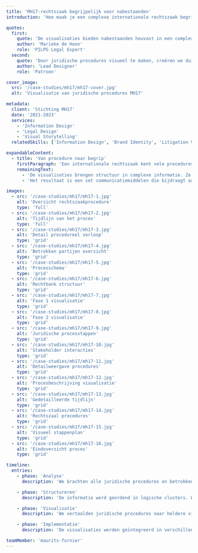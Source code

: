 ```yaml
---
title: 'MH17-rechtszaak begrijpelijk voor nabestaanden'
introduction: 'Hoe maak je een complexe internationale rechtszaak begrijpelijk voor nabestaanden en het grote publiek? Voor de communicatie rond de MH17-rechtszaak hebben we juridische procedures vertaald naar heldere visuele uitleg. Door zorgvuldige informatievoorziening ondersteunen we het proces van waarheidsvinding en rechtspraak.'

quotes:
  first:
    quote: 'De visualisaties bieden nabestaanden houvast in een complex juridisch proces. Ze helpen bij het begrijpen van de verschillende stappen en procedures in deze belangrijke zaak.'
    author: 'Marieke de Hoon'
    role: 'PILPG Legal Expert'
  second:
    quote: 'Door juridische procedures visueel te maken, creëren we duidelijkheid in een emotioneel beladen zaak. Zorgvuldige communicatie is hier essentieel.'
    author: 'Lead Designer'
    role: 'Patroon'

cover_image:
  src: '/case-studies/mh17/mh17-cover.jpg'
  alt: 'Visualisatie van juridische procedures MH17'

metadata:
  client: 'Stichting MH17'
  date: '2021-2023'
  services:
    - 'Information Design'
    - 'Legal Design'
    - 'Visual Storytelling'
  relatedSkills: ['Information Design', 'Brand Identity', 'Litigation Visuals']

expandableContent:
  - title: 'Van procedure naar begrip'
    firstParagraph: 'Een internationale rechtszaak kent vele procedures, partijen en trajecten. Voor nabestaanden en het publiek is het cruciaal om deze processen te begrijpen. In samenwerking met Marieke de Hoon van PILPG (Public International Law & Policy Group) ontwikkelden we een serie visualisaties die stap voor stap uitleggen hoe de rechtszaak verloopt.'
    remainingText:
      - 'De visualisaties brengen structuur in complexe informatie. Ze tonen de samenhang tussen verschillende procedures en maken duidelijk welke stappen wanneer worden gezet. Juridische termen worden zorgvuldig uitgelegd zonder aan precisie in te boeten.'
      - 'Het resultaat is een set communicatiemiddelen die bijdraagt aan transparantie en begrip. Ze ondersteunen nabestaanden bij het volgen van de zaak en helpen het publiek de procedures te begrijpen.'

images:
  - src: '/case-studies/mh17/mh17-1.jpg'
    alt: 'Overzicht rechtszaakprocedure'
    type: 'full'
  - src: '/case-studies/mh17/mh17-2.jpg'
    alt: 'Tijdlijn van het proces'
    type: 'full'
  - src: '/case-studies/mh17/mh17-3.jpg'
    alt: 'Detail procedureel verloop'
    type: 'grid'
  - src: '/case-studies/mh17/mh17-4.jpg'
    alt: 'Betrokken partijen overzicht'
    type: 'grid'
  - src: '/case-studies/mh17/mh17-5.jpg'
    alt: 'Processchema'
    type: 'grid'
  - src: '/case-studies/mh17/mh17-6.jpg'
    alt: 'Rechtbank structuur'
    type: 'grid'
  - src: '/case-studies/mh17/mh17-7.jpg'
    alt: 'Fase 1 visualisatie'
    type: 'grid'
  - src: '/case-studies/mh17/mh17-8.jpg'
    alt: 'Fase 2 visualisatie'
    type: 'grid'
  - src: '/case-studies/mh17/mh17-9.jpg'
    alt: 'Juridische processtappen'
    type: 'grid'
  - src: '/case-studies/mh17/mh17-10.jpg'
    alt: 'Stakeholder interacties'
    type: 'grid'
  - src: '/case-studies/mh17/mh17-11.jpg'
    alt: 'Detailweergave procedures'
    type: 'grid'
  - src: '/case-studies/mh17/mh17-12.jpg'
    alt: 'Procesbeschrijving visualisatie'
    type: 'grid'
  - src: '/case-studies/mh17/mh17-13.jpg'
    alt: 'Gedetailleerde tijdlijn'
    type: 'grid'
  - src: '/case-studies/mh17/mh17-14.jpg'
    alt: 'Rechtszaal procedures'
    type: 'grid'
  - src: '/case-studies/mh17/mh17-15.jpg'
    alt: 'Visueel stappenplan'
    type: 'grid'
  - src: '/case-studies/mh17/mh17-16.jpg'
    alt: 'Eindoverzicht proces'
    type: 'grid'

timeline:
  entries:
    - phase: 'Analyse'
      description: 'We brachten alle juridische procedures en betrokken partijen in kaart. Daarbij werkten we nauw samen met juridische experts om de complexiteit te doorgronden.'

    - phase: 'Structureren'
      description: 'De informatie werd geordend in logische clusters. We ontwikkelden een visuele hiërarchie die de samenhang tussen verschillende onderdelen verduidelijkt.'

    - phase: 'Visualisatie'
      description: 'We vertaalden juridische procedures naar heldere visualisaties. Daarbij hielden we rekening met de gevoeligheid van de zaak en de behoefte aan feitelijke, accurate informatie.'

    - phase: 'Implementatie'
      description: 'De visualisaties werden geïntegreerd in verschillende communicatiekanalen. We zorgden voor consistente informatievoorziening across all touchpoints.'

teamMember: 'maurits-fornier'
---
```

